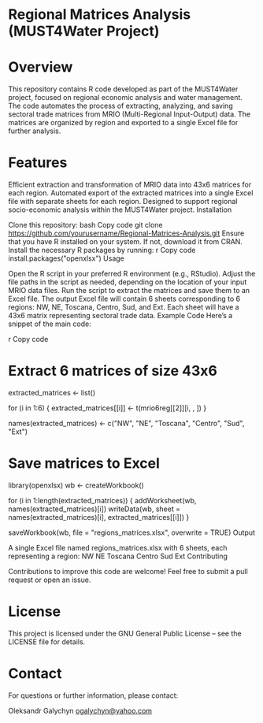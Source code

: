 # Regional Matrices Analysis (MUST4Water Project)

# Overview

This repository contains R code developed as part of the MUST4Water project, focused on regional economic analysis and water management. The code automates the process of extracting, analyzing, and saving sectoral trade matrices from MRIO (Multi-Regional Input-Output) data. The matrices are organized by region and exported to a single Excel file for further analysis.

# Features

Efficient extraction and transformation of MRIO data into 43x6 matrices for each region.
Automated export of the extracted matrices into a single Excel file with separate sheets for each region.
Designed to support regional socio-economic analysis within the MUST4Water project.
Installation

Clone this repository:
bash
Copy code
git clone https://github.com/yourusername/Regional-Matrices-Analysis.git
Ensure that you have R installed on your system. If not, download it from CRAN.
Install the necessary R packages by running:
r
Copy code
install.packages("openxlsx")
Usage

Open the R script in your preferred R environment (e.g., RStudio).
Adjust the file paths in the script as needed, depending on the location of your input MRIO data files.
Run the script to extract the matrices and save them to an Excel file.
The output Excel file will contain 6 sheets corresponding to 6 regions: NW, NE, Toscana, Centro, Sud, and Ext. Each sheet will have a 43x6 matrix representing sectoral trade data.
Example Code
Here’s a snippet of the main code:

r
Copy code
# Extract 6 matrices of size 43x6
extracted_matrices <- list()

for (i in 1:6) {
  extracted_matrices[[i]] <- t(mrio6reg[[2]][i, , ])
}

names(extracted_matrices) <- c("NW", "NE", "Toscana", "Centro", "Sud", "Ext")

# Save matrices to Excel
library(openxlsx)
wb <- createWorkbook()

for (i in 1:length(extracted_matrices)) {
  addWorksheet(wb, names(extracted_matrices)[i])
  writeData(wb, sheet = names(extracted_matrices)[i], extracted_matrices[[i]])
}

saveWorkbook(wb, file = "regions_matrices.xlsx", overwrite = TRUE)
Output

A single Excel file named regions_matrices.xlsx with 6 sheets, each representing a region:
NW
NE
Toscana
Centro
Sud
Ext
Contributing

Contributions to improve this code are welcome! Feel free to submit a pull request or open an issue.

# License

This project is licensed under the GNU General Public License – see the LICENSE file for details.

# Contact

For questions or further information, please contact:

Oleksandr Galychyn
ogalychyn@yahoo.com
